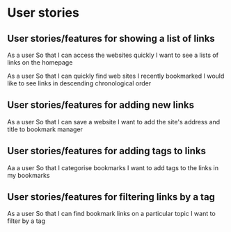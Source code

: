 # User stories

## User stories/features for showing a list of links

As a user
So that I can access the websites quickly
I want to see a lists of links on the homepage

As a user
So that I can quickly find web sites I recently bookmarked
I would like to see links in descending chronological order


## User stories/features for adding new links
As a user
So that I can save a website
I want to add the site's address and title to bookmark manager

## User stories/features for adding tags to links
Aa a user
So that I categorise bookmarks
I want to add tags to the links in my bookmarks

## User stories/features for filtering links by a tag
As a user
So that I can find bookmark links on a particular topic
I want to filter by a tag

